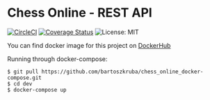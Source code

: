 # Chess Online - REST API
[![CircleCI](https://circleci.com/gh/bartoszkruba/chess_online-rest_api/tree/master.svg?style=svg)](https://circleci.com/gh/bartoszkruba/chess_online-rest_api/tree/master) 
[![Coverage Status](https://coveralls.io/repos/github/bartoszkruba/chess_online-backend_api/badge.svg?branch=master)](https://coveralls.io/github/bartoszkruba/chess_online-backend_api?branch=master)
![License: MIT](https://img.shields.io/badge/License-MIT-yellow.svg)


You can find docker image for this project on [DockerHub](https://cloud.docker.com/u/nawajo/repository/docker/nawajo/chess_rest_api)  
  
Running through docker-compose:  
```
$ git pull https://github.com/bartoszkruba/chess_online_docker-compose.git  
$ cd dev  
$ docker-compose up
```